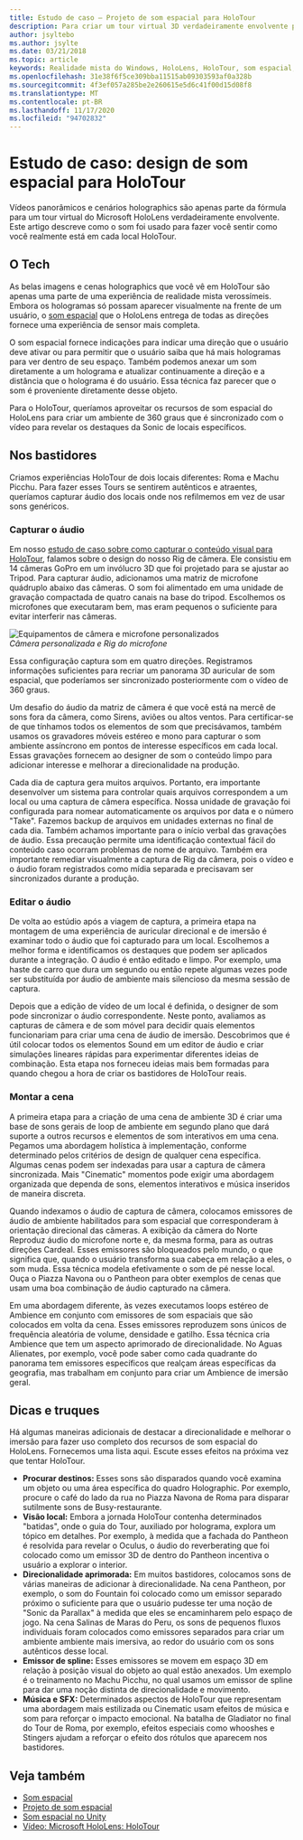 ```yaml
---
title: Estudo de caso – Projeto de som espacial para HoloTour
description: Para criar um tour virtual 3D verdadeiramente envolvente para o Microsoft HoloLens, os vídeos panorâmicos e o cenário Holographic são apenas parte da fórmula.
author: jsyltebo
ms.author: jsylte
ms.date: 03/21/2018
ms.topic: article
keywords: Realidade mista do Windows, HoloLens, HoloTour, som espacial, estudo de caso, headset de realidade misturada, headset de realidade mista do Windows, headset de realidade virtual, HoloLens, MRTK, kit de ferramentas de realidade misturada, áudio
ms.openlocfilehash: 31e38f6f5ce309bba11515ab09303593af0a328b
ms.sourcegitcommit: 4f3ef057a285be2e260615e5d6c41f00d15d08f8
ms.translationtype: MT
ms.contentlocale: pt-BR
ms.lasthandoff: 11/17/2020
ms.locfileid: "94702832"
---
```

# <a name="case-study-spatial-sound-design-for-holotour"></a>Estudo de caso: design de som espacial para HoloTour

Vídeos panorâmicos e cenários holographics são apenas parte da fórmula para um tour virtual do Microsoft HoloLens verdadeiramente envolvente. Este artigo descreve como o som foi usado para fazer você sentir como você realmente está em cada local HoloTour.

## <a name="the-tech"></a>O Tech

As belas imagens e cenas holographics que você vê em HoloTour são apenas uma parte de uma experiência de realidade mista verossímeis. Embora os hologramas só possam aparecer visualmente na frente de um usuário, o [som espacial](spatial-sound.md) que o HoloLens entrega de todas as direções fornece uma experiência de sensor mais completa.

O som espacial fornece indicações para indicar uma direção que o usuário deve ativar ou para permitir que o usuário saiba que há mais hologramas para ver dentro de seu espaço. Também podemos anexar um som diretamente a um holograma e atualizar continuamente a direção e a distância que o holograma é do usuário. Essa técnica faz parecer que o som é proveniente diretamente desse objeto.

Para o HoloTour, queríamos aproveitar os recursos de som espacial do HoloLens para criar um ambiente de 360 graus que é sincronizado com o vídeo para revelar os destaques da Sonic de locais específicos.

## <a name="behind-the-scenes"></a>Nos bastidores

Criamos experiências HoloTour de dois locais diferentes: Roma e Machu Picchu. Para fazer esses Tours se sentirem autênticos e atraentes, queríamos capturar áudio dos locais onde nos refilmemos em vez de usar sons genéricos.

### <a name="capture-the-audio"></a>Capturar o áudio

Em nosso [estudo de caso sobre como capturar o conteúdo visual para HoloTour](../out-of-scope/case-study-capturing-and-creating-content-for-holotour.md), falamos sobre o design do nosso Rig de câmera. Ele consistiu em 14 câmeras GoPro em um invólucro 3D que foi projetado para se ajustar ao Tripod. Para capturar áudio, adicionamos uma matriz de microfone quádruplo abaixo das câmeras. O som foi alimentado em uma unidade de gravação compactada de quatro canais na base do tripod. Escolhemos os microfones que executaram bem, mas eram pequenos o suficiente para evitar interferir nas câmeras.

![Equipamentos de câmera e microfone personalizados](images/camera-rig-microphones-300px.png)<br>
*Câmera personalizada e Rig do microfone*

Essa configuração captura som em quatro direções. Registramos informações suficientes para recriar um panorama 3D auricular de som espacial, que poderíamos ser sincronizado posteriormente com o vídeo de 360 graus.

Um desafio do áudio da matriz de câmera é que você está na mercê de sons fora da câmera, como Sirens, aviões ou altos ventos. Para certificar-se de que tínhamos todos os elementos de som que precisávamos, também usamos os gravadores móveis estéreo e mono para capturar o som ambiente assíncrono em pontos de interesse específicos em cada local. Essas gravações fornecem ao designer de som o conteúdo limpo para adicionar interesse e melhorar a direcionalidade na produção.

Cada dia de captura gera muitos arquivos. Portanto, era importante desenvolver um sistema para controlar quais arquivos correspondem a um local ou uma captura de câmera específica. Nossa unidade de gravação foi configurada para nomear automaticamente os arquivos por data e o número "Take". Fazemos backup de arquivos em unidades externas no final de cada dia. Também achamos importante para o início verbal das gravações de áudio. Essa precaução permite uma identificação contextual fácil do conteúdo caso ocorram problemas de nome de arquivo. Também era importante remediar visualmente a captura de Rig da câmera, pois o vídeo e o áudio foram registrados como mídia separada e precisavam ser sincronizados durante a produção.

### <a name="edit-the-audio"></a>Editar o áudio

De volta ao estúdio após a viagem de captura, a primeira etapa na montagem de uma experiência de auricular direcional e de imersão é examinar todo o áudio que foi capturado para um local. Escolhemos a melhor forma e identificamos os destaques que podem ser aplicados durante a integração. O áudio é então editado e limpo. Por exemplo, uma haste de carro que dura um segundo ou então repete algumas vezes pode ser substituída por áudio de ambiente mais silencioso da mesma sessão de captura.

Depois que a edição de vídeo de um local é definida, o designer de som pode sincronizar o áudio correspondente. Neste ponto, avaliamos as capturas de câmera e de som móvel para decidir quais elementos funcionariam para criar uma cena de áudio de imersão. Descobrimos que é útil colocar todos os elementos Sound em um editor de áudio e criar simulações lineares rápidas para experimentar diferentes ideias de combinação. Esta etapa nos forneceu ideias mais bem formadas para quando chegou a hora de criar os bastidores de HoloTour reais.

### <a name="assemble-the-scene"></a>Montar a cena

A primeira etapa para a criação de uma cena de ambiente 3D é criar uma base de sons gerais de loop de ambiente em segundo plano que dará suporte a outros recursos e elementos de som interativos em uma cena. Pegamos uma abordagem holística à implementação, conforme determinado pelos critérios de design de qualquer cena específica. Algumas cenas podem ser indexadas para usar a captura de câmera sincronizada. Mais "Cinematic" momentos pode exigir uma abordagem organizada que dependa de sons, elementos interativos e música inseridos de maneira discreta.

Quando indexamos o áudio de captura de câmera, colocamos emissores de áudio de ambiente habilitados para som espacial que corresponderam à orientação direcional das câmeras. A exibição da câmera do Norte Reproduz áudio do microfone norte e, da mesma forma, para as outras direções Cardeal. Esses emissores são bloqueados pelo mundo, o que significa que, quando o usuário transforma sua cabeça em relação a eles, o som muda. Essa técnica modela efetivamente o som de pé nesse local. Ouça o Piazza Navona ou o Pantheon para obter exemplos de cenas que usam uma boa combinação de áudio capturado na câmera.

Em uma abordagem diferente, às vezes executamos loops estéreo de Ambience em conjunto com emissores de som espaciais que são colocados em volta da cena. Esses emissores reproduzem sons únicos de frequência aleatória de volume, densidade e gatilho. Essa técnica cria Ambience que tem um aspecto aprimorado de direcionalidade. No Aguas Alienates, por exemplo, você pode saber como cada quadrante do panorama tem emissores específicos que realçam áreas específicas da geografia, mas trabalham em conjunto para criar um Ambience de imersão geral.

## <a name="tips-and-tricks"></a>Dicas e truques

Há algumas maneiras adicionais de destacar a direcionalidade e melhorar o imersão para fazer uso completo dos recursos de som espacial do HoloLens. Fornecemos uma lista aqui. Escute esses efeitos na próxima vez que tentar HoloTour.
* **Procurar destinos:** Esses sons são disparados quando você examina um objeto ou uma área específica do quadro Holographic. Por exemplo, procure o café do lado da rua no Piazza Navona de Roma para disparar sutilmente sons de Busy-restaurante.
* **Visão local:** Embora a jornada HoloTour contenha determinados "batidas", onde o guia do Tour, auxiliado por holograma, explora um tópico em detalhes. Por exemplo, à medida que a fachada do Pantheon é resolvida para revelar o Oculus, o áudio do reverberating que foi colocado como um emissor 3D de dentro do Pantheon incentiva o usuário a explorar o interior.
* **Direcionalidade aprimorada:** Em muitos bastidores, colocamos sons de várias maneiras de adicionar à direcionalidade. Na cena Pantheon, por exemplo, o som do Fountain foi colocado como um emissor separado próximo o suficiente para que o usuário pudesse ter uma noção de "Sonic da Parallax" à medida que eles se encaminharem pelo espaço de jogo. Na cena Salinas de Maras do Peru, os sons de pequenos fluxos individuais foram colocados como emissores separados para criar um ambiente ambiente mais imersiva, ao redor do usuário com os sons autênticos desse local.
* **Emissor de spline:** Esses emissores se movem em espaço 3D em relação à posição visual do objeto ao qual estão anexados. Um exemplo é o treinamento no Machu Picchu, no qual usamos um emissor de spline para dar uma noção distinta de direcionalidade e movimento.
* **Música e SFX:** Determinados aspectos de HoloTour que representam uma abordagem mais estilizada ou Cinematic usam efeitos de música e som para reforçar o impacto emocional. Na batalha de Gladiator no final do Tour de Roma, por exemplo, efeitos especiais como whooshes e Stingers ajudam a reforçar o efeito dos rótulos que aparecem nos bastidores.

## <a name="see-also"></a>Veja também
* [Som espacial](spatial-sound.md)
* [Projeto de som espacial](spatial-sound-design.md)
* [Som espacial no Unity](../develop/unity/spatial-sound-in-unity.md)
* [Vídeo: Microsoft HoloLens: HoloTour](https://www.youtube.com/watch?v=pLd9WPlaMpY)
